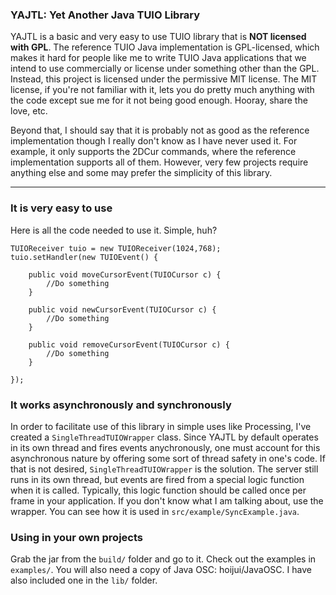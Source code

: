 ### YAJTL: Yet Another Java TUIO Library

YAJTL is a basic and very easy to use TUIO library that is **NOT licensed with GPL**.
The reference TUIO Java implementation is GPL-licensed, which makes it hard for people like me to write TUIO Java applications
that we intend to use commercially or license under something other than the GPL. Instead, this project is licensed under the permissive MIT license. The MIT license, if you're not familiar with it, lets you do pretty much anything with the code except sue me for it not being good enough. Hooray, share the love, etc.

Beyond that, I should say that it is probably not as good as the reference implementation though I really don't know as I have never used it. For example, it only supports the 2DCur commands, where the reference implementation supports all of them. However, very few projects require anything else and some may prefer the simplicity of this library.

----

### It is very easy to use

Here is all the code needed to use it. Simple, huh?

	TUIOReceiver tuio = new TUIOReceiver(1024,768);
	tuio.setHandler(new TUIOEvent() {

		public void moveCursorEvent(TUIOCursor c) {
			//Do something
		}

		public void newCursorEvent(TUIOCursor c) {
			//Do something
		}

		public void removeCursorEvent(TUIOCursor c) {
			//Do something
		}
	
	});


### It works asynchronously and synchronously

In order to facilitate use of this library in simple uses like Processing, I've created a `SingleThreadTUIOWrapper` class. Since YAJTL by default operates in its own thread
and fires events anychronously, one must account for this asynchronous nature by offering some sort of thread safety in one's code. If that is not desired,
`SingleThreadTUIOWrapper` is the solution. The server still runs in its own thread, but events are fired from a special logic function when it is called. Typically, this logic function
should be called once per frame in your application. If you don't know what I am talking about, use the wrapper. You can see how it is used in `src/example/SyncExample.java`.

### Using in your own projects

Grab the jar from the `build/` folder and go to it. Check out the examples in `examples/`. You will also need a copy of Java OSC: hoijui/JavaOSC. I have also included one in the `lib/` folder.
